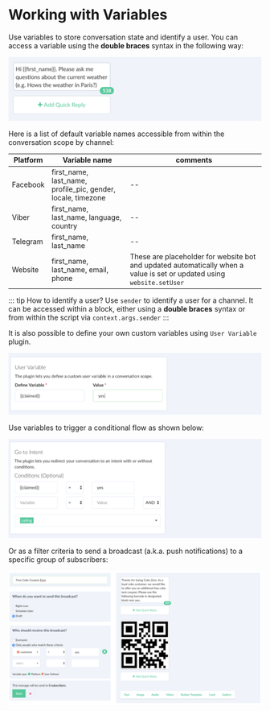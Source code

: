# Working with Variables

Use variables to store conversation state and identify a user. You can access a variable using the **double braces** syntax in the following way:

![](./facebook-variable.png)


Here is a list of default variable names accessible from within the conversation scope by channel:

| Platform | Variable name | comments|
| -- | -- | -- |
| Facebook | first_name, last_name, profile_pic, gender, locale, timezone | -- |
| Viber | first_name, last_name, language, country | -- |
| Telegram | first_name, last_name | -- |
| Website | first_name, last_name, email, phone | These are placeholder for website bot and updated automatically when a value is set or updated using `website.setUser` |

::: tip  How to identify a user?
Use `sender` to identify a user for a channel. It can be accessed within a block, either using a **double braces** syntax or from within the script via `context.args.sender`
:::

It is also possible to define your own custom variables using `User Variable` plugin. 

![](./user-variable.png)

Use variables to trigger a conditional flow as shown below:

![](./user-variable-goto.png)


Or as a filter criteria to send a broadcast (a.k.a. push notifications) to a specific group of subscribers:

![](./variable-broadcast.png)

